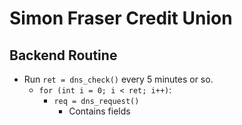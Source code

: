 # Simon Fraser Credit Union

## Backend Routine

- Run `ret = dns_check()` every 5 minutes or so.
  - `for (int i = 0; i < ret; i++)`:
    - `req = dns_request()`
      - Contains fields 

